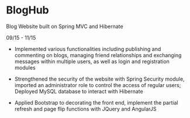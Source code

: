 # BlogHub
Blog Website built on Spring MVC and Hibernate

09/15 - 11/15
	
* Implemented various functionalities including publishing and commenting on blogs, managing friend relationships and exchanging messages within multiple users, as well as login and registration modules
	
* Strengthened the security of the website with Spring Security module, imported an administrator role to control the access of regular users; Deployed MySQL database to interact with Hibernate
	
* Applied Bootstrap to decorating the front end, implement the partial refresh and page flip functions with JQuery and AngularJS
